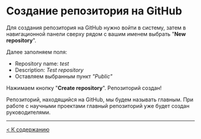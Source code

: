 # Создание репозитория на GitHub

Для создания репозитория на GitHub нужно войти в систему, затем в навигационной панели сверху рядом с вашим именем выбрать "**New repository**". 

Далее заполняем поля: 
* Repository name: *test* 
* Description: *Test repository*
* Оставляем выбранным пункт *"Public"*

Нажимаем кнопку "**Create repository**". Репозиторий создан!

Репозиторий, находящийся на GitHub, мы будем называть главным. При работе с научными проектами главный репозиторий уже будет создан руководителями.

--- 

[< К содержанию](./README.md)